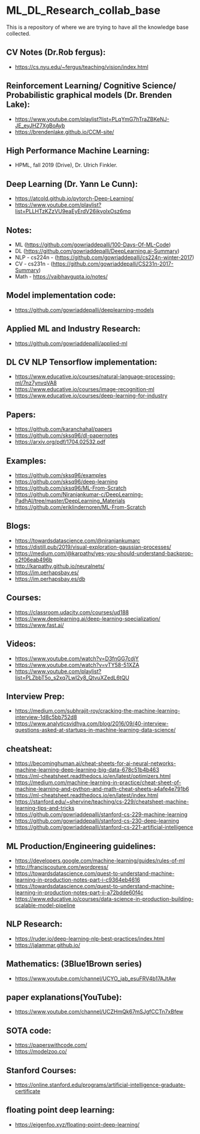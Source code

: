 # ML_DL_Research_collab_base

This is a repository of where we are trying to have all the knowledge base collected.


## CV Notes (Dr.Rob fergus):

- https://cs.nyu.edu/~fergus/teaching/vision/index.html

## Reinforcement Learning/ Cognitive Science/ Probabilistic graphical models (Dr. Brenden Lake):

- https://www.youtube.com/playlist?list=PLqYmG7hTraZBKeNJ-JE_eyJHZ7XgBoAyb
- https://brendenlake.github.io/CCM-site/


## High Performance Machine Learning:

- HPML, fall 2019 (Drive), Dr. Ulrich Finkler.

## Deep Learning (Dr. Yann Le Cunn):

- https://atcold.github.io/pytorch-Deep-Learning/
- https://www.youtube.com/playlist?list=PLLHTzKZzVU9eaEyErdV26ikyolxOsz6mq

## Notes:

- ML (https://github.com/gowriaddepalli/100-Days-Of-ML-Code)
- DL (https://github.com/gowriaddepalli/DeepLearning.ai-Summary)
- NLP - cs224n - (https://github.com/gowriaddepalli/cs224n-winter-2017)
- CV - cs231n - (https://github.com/gowriaddepalli/CS231n-2017-Summary)
- Math - https://vaibhavgupta.io/notes/


## Model implementation code:

- https://github.com/gowriaddepalli/deeplearning-models

## Applied ML and Industry Research:

- https://github.com/gowriaddepalli/applied-ml


## DL CV NLP Tensorflow implementation:


- https://www.educative.io/courses/natural-language-processing-ml/7nz7ynvqVA8
- https://www.educative.io/courses/image-recognition-ml
- https://www.educative.io/courses/deep-learning-for-industry


## Papers:

- https://github.com/karanchahal/papers
- https://github.com/sksq96/dl-papernotes
- https://arxiv.org/pdf/1704.02532.pdf



## Examples:

- https://github.com/sksq96/examples
- https://github.com/sksq96/deep-learning
- https://github.com/sksq96/ML-From-Scratch
- https://github.com/Niranjankumar-c/DeepLearning-PadhAI/tree/master/DeepLearning_Materials
- https://github.com/eriklindernoren/ML-From-Scratch



## Blogs:

- https://towardsdatascience.com/@niranjankumarc
- https://distill.pub/2019/visual-exploration-gaussian-processes/
- https://medium.com/@karpathy/yes-you-should-understand-backprop-e2f06eab496b
- http://karpathy.github.io/neuralnets/
- https://im.perhapsbay.es/
- https://im.perhapsbay.es/db



## Courses:

- https://classroom.udacity.com/courses/ud188
- https://www.deeplearning.ai/deep-learning-specialization/
- https://www.fast.ai/


## Videos:

- https://www.youtube.com/watch?v=D3fnGG7cdjY
- https://www.youtube.com/watch?v=vTY58-51XZA
- https://www.youtube.com/playlist?list=PLZbbT5o_s2xq7LwI2y8_QtvuXZedL6tQU

## Interview Prep:

- https://medium.com/subhrajit-roy/cracking-the-machine-learning-interview-1d8c5bb752d8
- https://www.analyticsvidhya.com/blog/2016/09/40-interview-questions-asked-at-startups-in-machine-learning-data-science/


## cheatsheat:

- https://becominghuman.ai/cheat-sheets-for-ai-neural-networks-machine-learning-deep-learning-big-data-678c51b4b463
- https://ml-cheatsheet.readthedocs.io/en/latest/optimizers.html
- https://medium.com/machine-learning-in-practice/cheat-sheet-of-machine-learning-and-python-and-math-cheat-sheets-a4afe4e791b6
- https://ml-cheatsheet.readthedocs.io/en/latest/index.html
- https://stanford.edu/~shervine/teaching/cs-229/cheatsheet-machine-learning-tips-and-tricks
- https://github.com/gowriaddepalli/stanford-cs-229-machine-learning
- https://github.com/gowriaddepalli/stanford-cs-230-deep-learning
- https://github.com/gowriaddepalli/stanford-cs-221-artificial-intelligence

## ML Production/Engineering guidelines:

- https://developers.google.com/machine-learning/guides/rules-of-ml
- http://franciscouture.com/wordpress/
- https://towardsdatascience.com/quest-to-understand-machine-learning-in-production-notes-part-i-c9364eb4616
- https://towardsdatascience.com/quest-to-understand-machine-learning-in-production-notes-part-ii-a72bdde60f4c
- https://www.educative.io/courses/data-science-in-production-building-scalable-model-pipeline

## NLP Research:

- https://ruder.io/deep-learning-nlp-best-practices/index.html
- https://jalammar.github.io/

## Mathematics: (3Blue1Brown series)

- https://www.youtube.com/channel/UCYO_jab_esuFRV4b17AJtAw

## paper explanations(YouTube):

- https://www.youtube.com/channel/UCZHmQk67mSJgfCCTn7xBfew

## SOTA code:

- https://paperswithcode.com/
- https://modelzoo.co/

## Stanford Courses:

- https://online.stanford.edu/programs/artificial-intelligence-graduate-certificate

## floating point deep learning:

- https://eigenfoo.xyz/floating-point-deep-learning/



